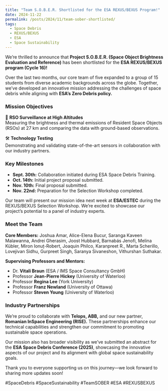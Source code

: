 ```yaml
---
title: "Team S.O.B.E.R. Shortlisted for the ESA REXUS/BEXUS Program!"
date: 2024-11-22
permalink: /posts/2024/11/team-sober-shortlisted/
tags:
  - Space Debris
  - REXUS/BEXUS
  - ESA
  - Space Sustainability
---
```


We’re thrilled to announce that **Project S.O.B.E.R. (Space Object Brightness Evaluation and Reference)** has been shortlisted for the **ESA REXUS/BEXUS program (Cycle 16)!**  

Over the last two months, our core team of five expanded to a group of 15 students from diverse academic backgrounds across the globe. Together, we’ve developed an innovative mission addressing the challenges of space debris while aligning with **ESA’s Zero Debris policy.**  

### Mission Objectives  
🔭 **RSO Surveillance at High Altitudes**  
Measuring the brightness and thermal emissions of Resident Space Objects (RSOs) at 27 km and comparing the data with ground-based observations.  

🛠️ **Technology Testing**  
Demonstrating and validating state-of-the-art sensors in collaboration with our industry partners.  

### Key Milestones  
- **Sept. 30th:** Collaboration initiated during ESA Space Debris Training.  
- **Oct. 14th:** Initial project proposal submitted.  
- **Nov. 10th:** Final proposal submitted.  
- **Nov. 22nd:** Preparation for the Selection Workshop completed.  

Our team will present our mission idea next week at **ESA/ESTEC** during the REXUS/BEXUS Selection Workshop. We’re excited to showcase our project’s potential to a panel of industry experts.  

### Meet the Team  
**Core Members:** Joshua Amar, Alice-Elena Bucur, Saranga Kaveen Malawanna, Andrei Gherasim, Joost Hubbard, Barnabás Jenofi, Melina Kübler, Miron Ionuț-Robert, Joaquin Philco, Karanpreet R., Marta Scherillo, Lovejivan Sidhu, Gurpreet Singh, Saranya Sivaneshon, Vithurshan Suthakar.  

**Supervising Professors and Mentors:**  
- Dr. **Vitali Braun** (ESA / IMS Space Consultancy GmbH)  
- Professor **Jean-Pierre Hickey** (University of Waterloo)  
- Professor **Regina Lee** (York University)  
- Professor **Franz Newland** (University of Ottawa)  
- Professor **Steven Young** (University of Waterloo)  

### Industry Partnerships  
We’re proud to collaborate with **Telops, ABB,** and our new partner, **Romanian InSpace Engineering (RISE).** These partnerships enhance our technical capabilities and strengthen our commitment to promoting sustainable space operations.  

Our mission also has broader visibility as we’ve submitted an abstract for the **ESA Space Debris Conference (2025)**, showcasing the innovative aspects of our project and its alignment with global space sustainability goals.  

Thank you to everyone supporting us on this journey—we look forward to sharing more updates soon!  

#SpaceDebris #SpaceSustainability #TeamSOBER #ESA #REXUSBEXUS
